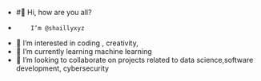 - #👋 Hi, how are you all?
-         I’m @shaillyxyz
- 👀 I’m interested in coding , creativity, 
- 🌱 I’m currently learning machine learning
- 💞️ I’m looking to collaborate on projects related to data science,software development, cybersecurity 


<!---
shaillyxyz/shaillyxyz is a ✨ special ✨ repository because its `README.md` (this file) appears on your GitHub profile.
You can click the Preview link to take a look at your changes.
--->
